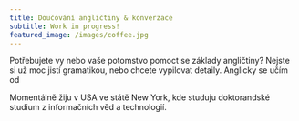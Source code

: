 ```yaml
---
title: Doučování angličtiny & konverzace
subtitle: Work in progress!
featured_image: /images/coffee.jpg
---
```


Potřebujete vy nebo vaše potomstvo pomoct se základy angličtiny? Nejste si už moc jistí gramatikou, nebo chcete vypilovat detaily. 
Anglicky se učím od 

Momentálně žiju v USA ve státě New York, kde studuju doktorandské studium z informačních věd a technologií.


<!-- Calendly inline widget begin -->
<div class="calendly-inline-widget" data-url="https://calendly.com/lenikrsova?primary_color=1d3f6e" style="min-width:320px;height:630px;"></div>
<script type="text/javascript" src="https://assets.calendly.com/assets/external/widget.js" async></script>
<!-- Calendly inline widget end -->
